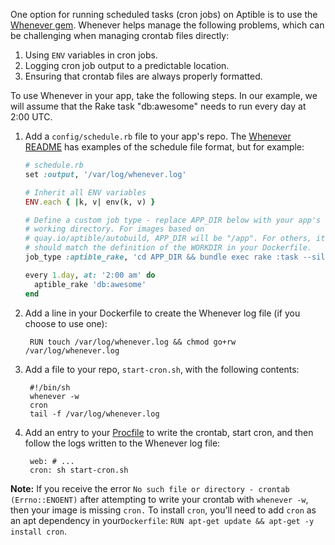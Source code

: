 One option for running scheduled tasks (cron jobs) on Aptible is to use the
[Whenever gem](https://github.com/javan/whenever). Whenever helps manage the
following problems, which can be challenging when managing crontab files
directly:

1. Using `ENV` variables in cron jobs.
2. Logging cron job output to a predictable location.
3. Ensuring that crontab files are always properly formatted.

To use Whenever in your app, take the following steps. In our example, we will
assume that the Rake task "db:awesome" needs to run every day at 2:00 UTC.

1. Add a `config/schedule.rb` file to your app's repo. The [Whenever
   README](https://github.com/javan/whenever#example-schedulerb-file) has
   examples of the schedule file format, but for example:

    ```ruby
    # schedule.rb
    set :output, '/var/log/whenever.log'

    # Inherit all ENV variables
    ENV.each { |k, v| env(k, v) }

    # Define a custom job type - replace APP_DIR below with your app's
    # working directory. For images based on
    # quay.io/aptible/autobuild, APP_DIR will be "/app". For others, it
    # should match the definition of the WORKDIR in your Dockerfile.
    job_type :aptible_rake, 'cd APP_DIR && bundle exec rake :task --silent :output'

    every 1.day, at: '2:00 am' do
      aptible_rake 'db:awesome'
    end
    ```

2. Add a line in your Dockerfile to create the Whenever log file (if you choose
   to use one):

        RUN touch /var/log/whenever.log && chmod go+rw /var/log/whenever.log

3. Add a file to your repo, `start-cron.sh`, with the following contents:

        #!/bin/sh
        whenever -w
        cron
        tail -f /var/log/whenever.log

4. Add an entry to your [Procfile][about-services] to write the crontab,
   start cron, and then follow the logs written to the Whenever log file:

        web: # ...
        cron: sh start-cron.sh

**Note:** If you receive the error `No such file or directory - crontab
(Errno::ENOENT)` after attempting to write your crontab with `whenever -w`,
then your image is missing `cron.` To install `cron`, you'll need to add `cron`
as an apt dependency in your`Dockerfile`: `RUN apt-get update && apt-get -y
install cron`.

  [about-services]: /support/topics/enclave/about-services/
